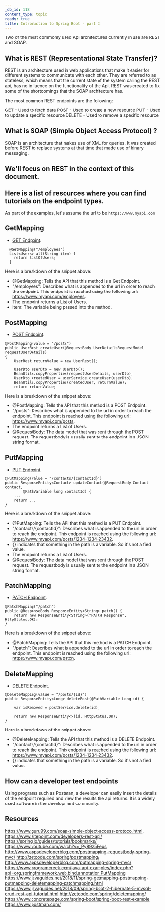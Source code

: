 ```yaml
---
_db_id: 118
content_type: topic
ready: true
title: Introduction to Spring Boot - part 3
---
```


Two of the most commonly used Api architectures currently in use are REST and SOAP.

## What is REST (Representational State Transfer)?

REST is an architecture used in web applications that make it easier for different systems to communicate with each other.
They are referred to as stateless, which means that the current state of the system calling the REST api, has no influence on the functionality
of the Api. REST was created to fix some of the shortcomings that the SOAP architecture has.

The most common REST endpoints are the following:

GET - Used to fetch data
POST - Used to create a new resource
PUT - Used to update a specific resource
DELETE - Used to remove a specific resource

## What is SOAP (Simple Object Access Protocol) ?

SOAP is an architecture that makes use of XML for queries. It was created before REST to replace systems at that time that made use of
binary messaging.



We'll focus on REST in the context of this document.
------

## Here is a list of resources where you can find tutorials on the endpoint types.

As part of the examples, let's assume the url to be `https://www.myapi.com`

## GetMapping
- [GET Endpoint](http://zetcode.com/spring/getmapping/).

```
  @GetMapping("/employees")
  List<Users> all(String item) {
	return listOfUsers;
  }
```

Here is a breakdown of the snippet above:
- @GetMapping: Tells the API that this method is a Get Endpoint.
- "/employees": Describes what is appended to the url in order to reach the endpoint. This endpoint is reached using the following url: https://www.myapi.com/employees.
- The endpoint returns a List of Users.
- item: The variable being passed into the method. 

## PostMapping
- [POST Endpoint](https://howtodoinjava.com/spring5/webmvc/controller-getmapping-postmapping/).

```
@PostMapping(value = "/posts")
public UserRest createUser(@RequestBody UserDetailsRequestModel requestUserDetails) 
{
	UserRest returnValue = new UserRest();
				
	UserDto userDto = new UserDto();
	BeanUtils.copyProperties(requestUserDetails, userDto);
	UserDto createdUser = userService.createUser(userDto);
	BeanUtils.copyProperties(createdUser, returnValue);
	return returnValue;
```
Here is a breakdown of the snippet above:
- @PostMapping: Tells the API that this method is a POST Endpoint.
- "/posts": Describes what is appended to the url in order to reach the endpoint. This endpoint is reached using the following url: https://www.myapi.com/posts.
- The endpoint returns a List of Users.
- @RequestBody: The data model that was sent through the POST request. The requestbody is usually sent to the endpoint in a JSON string format.

## PutMapping
- [PUT Endpoint](https://www.sourcecodeexamples.net/2019/10/putmapping-spring-boot-example.html).

```
@PutMapping(value = "/contacts/{contactId}")
public ResponseEntity<Contact> updateContact(@RequestBody Contact contact, 
		@PathVariable long contactId) {
	...
	return ...
}
```
Here is a breakdown of the snippet above:
- @PutMapping: Tells the API that this method is a PUT Endpoint.
- "/contacts/{contactId}": Describes what is appended to the url in order to reach the endpoint. This endpoint is reached using the following url: https://www.myapi.com/posts/1234-1234-23432.
- {} indicates that something in the path is a variable. So it's not a fied value.
- The endpoint returns a List of Users.
- @RequestBody: The data model that was sent through the POST request. The requestbody is usually sent to the endpoint in a JSON string format.

## PatchMapping
- [PATCH Endpoint](https://www.sourcecodeexamples.net/2019/10/patchmapping-spring-boot-example.html).

```
@PatchMapping("/patch")
public @ResponseBody ResponseEntity<String> patch() {
	return new ResponseEntity<String>("PATCH Response", HttpStatus.OK);
}
```
Here is a breakdown of the snippet above:
- @PatchMapping: Tells the API that this method is a PATCH Endpoint.
- "/patch": Describes what is appended to the url in order to reach the endpoint. This endpoint is reached using the following url: https://www.myapi.com/patch.

## DeleteMapping
- [DELETE Endpoint](http://zetcode.com/spring/deletemapping/).

```
@DeleteMapping(value = "/posts/{id}")
public ResponseEntity<Long> deletePost(@PathVariable Long id) {

	var isRemoved = postService.delete(id);

	return new ResponseEntity<>(id, HttpStatus.OK);
}
```
Here is a breakdown of the snippet above:
- @DeleteMapping: Tells the API that this method is a DELETE Endpoint.
- "/contacts/{contactId}": Describes what is appended to the url in order to reach the endpoint. This endpoint is reached using the following url: https://www.myapi.com/posts/1234-1234-23432.
- {} indicates that something in the path is a variable. So it's not a fied value.

## How can a developer test endpoints

Using programs such as Postman, a developer can easily insert the details of the endpoint required and view the results the api returns.
It is a widely used software in the development community.

## Resources

https://www.guru99.com/soap-simple-object-access-protocol.html.
https://www.sitepoint.com/developers-rest-api/
https://spring.io/guides/tutorials/bookmarks/
https://www.youtube.com/watch?v=_Py89z5Reus
http://www.appsdeveloperblog.com/postmapping-requestbody-spring-mvc/
http://zetcode.com/spring/postmapping/
http://www.appsdeveloperblog.com/putmapping-spring-mvc/
https://www.programcreek.com/java-api-examples/index.php?api=org.springframework.web.bind.annotation.PutMapping
https://www.javaguides.net/2018/11/spring-getmapping-postmapping-putmapping-deletemapping-patchmapping.html
https://www.javaguides.net/2018/09/spring-boot-2-hibernate-5-mysql-crud-rest-api-tutorial.html
http://zetcode.com/spring/deletemapping/
https://www.concretepage.com/spring-boot/spring-boot-rest-example
https://www.postman.com/